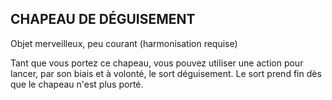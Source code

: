 ## CHAPEAU DE DÉGUISEMENT

Objet merveilleux, peu courant (harmonisation requise)

Tant que vous portez ce chapeau, vous pouvez utiliser
une action pour lancer, par son biais et à volonté, le sort
déguisement. Le sort prend fin dès que le chapeau n'est
plus porté.
